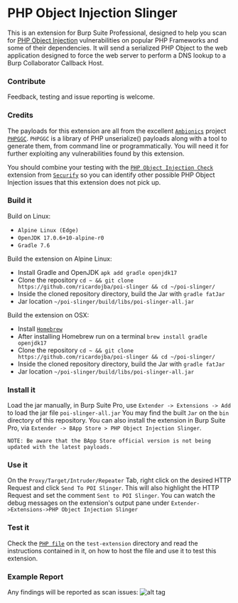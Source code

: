 # PHP Object Injection Slinger

This is an extension for Burp Suite Professional, designed to help you scan for [PHP Object Injection](https://www.owasp.org/index.php/PHP_Object_Injection) vulnerabilities on popular PHP Frameworks and some of their dependencies.
It will send a serialized PHP Object to the web application designed to force the web server to perform a DNS lookup to a Burp Collaborator Callback Host.


### Contribute
Feedback, testing and issue reporting is welcome.


### Credits
The payloads for this extension are all from the excellent [`Ambionics`](https://ambionics.io/blog) project [`PHPGGC`](https://github.com/ambionics/phpggc).
`PHPGGC` is a library of PHP unserialize() payloads along with a tool to generate them, from command line or programmatically.
You will need it for further exploiting any vulnerabilities found by this extension.

You should combine your testing with the [`PHP Object Injection Check`](https://github.com/securifybv/PHPUnserializeCheck) extension from [`Securify`](https://securify.nl) so you can identify other possible PHP Object Injection issues that this extension does not pick up.


### Build it

Build on Linux:
 * `Alpine Linux (Edge)`
 * `OpenJDK 17.0.6+10-alpine-r0`
 * `Gradle 7.6`


Build the extension on Alpine Linux:
 * Install Gradle and OpenJDK `apk add gradle openjdk17` 
 * Clone the repository `cd ~ && git clone https://github.com/ricardojba/poi-slinger && cd ~/poi-slinger/`
 * Inside the cloned repository directory, build the Jar with `gradle fatJar`
 * Jar location `~/poi-slinger/build/libs/poi-slinger-all.jar`


Build the extension on OSX:
 * Install [`Homebrew`](https://docs.brew.sh/Installation)
 * After installing Homebrew run on a terminal `brew install gradle openjdk17`
 * Clone the repository `cd ~ && git clone https://github.com/ricardojba/poi-slinger && cd ~/poi-slinger/`
 * Inside the cloned repository directory, build the Jar with `gradle fatJar`
 * Jar location `~/poi-slinger/build/libs/poi-slinger-all.jar`


### Install it
Load the jar manually, in Burp Suite Pro, use `Extender -> Extensions -> Add` to load the jar file `poi-slinger-all.jar`
You may find the built `Jar` on the `bin` directory of this repository.
You can also install the extension in Burp Suite Pro, via `Extender -> BApp Store > PHP Object Injection Slinger`.

`NOTE: Be aware that the BApp Store official version is not being updated with the latest payloads.`


### Use it
On the `Proxy/Target/Intruder/Repeater` Tab, right click on the desired HTTP Request and click `Send To POI Slinger`. This will also highlight the HTTP Request and set the comment `Sent to POI Slinger`.
You can watch the debug messages on the extension's output pane under `Extender->Extensions->PHP Object Injection Slinger`


### Test it
Check the [`PHP file`](https://github.com/ricardojba/poi-slinger/blob/master/test-extension/guzzle-poi-slinger-test.php) on the `test-extension` directory and read the instructions contained in it, on how to host the file and use it to test this extension.


### Example Report
Any findings will be reported as scan issues:
![alt tag](https://raw.githubusercontent.com/ricardojba/POI-Slinger/master/img/report-example.png)
